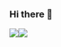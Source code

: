 ### Hi there 👋

<div align="center">
  <div style="display: flex;">
    <img src="https://github-readme-stats.vercel.app/api?username=carlosmolmelstet&show_icons=true&theme=material-palenight&count_private=true" style="vertical-align: top;" />
    <img src="https://github-readme-stats.vercel.app/api/top-langs/?username=gabiliz&layout=compact&theme=material-palenight&count_private=true" />
  </div>
</div>
